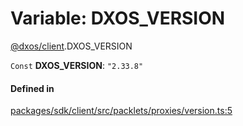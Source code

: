 # Variable: DXOS\_VERSION

[@dxos/client](../modules/dxos_client.md).DXOS_VERSION

 `Const` **DXOS\_VERSION**: ``"2.33.8"``

#### Defined in

[packages/sdk/client/src/packlets/proxies/version.ts:5](https://github.com/dxos/dxos/blob/main/packages/sdk/client/src/packlets/proxies/version.ts#L5)
